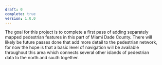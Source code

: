 ```yaml
---
draft: 0
complete: true
version: 1.0.0
---
```


The goal for this project is to complete a first pass of adding separately mapped pedestrian features in this part of Miami Dade County. There will likely be future passes done that add more detail to the pedestrian network, for now the hope is that a basic level of navigation will be available throughout this area which connects several other islands of pedestrian data to the north and south together.
